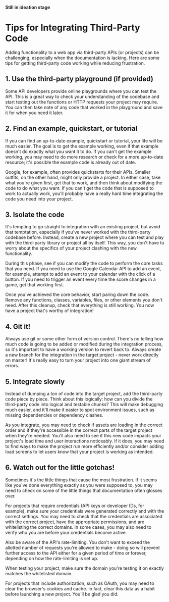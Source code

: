 **Still in ideation stage**

# Tips for Integrating Third-Party Code
Adding functionality to a web app via third-party APIs (or projects) can be challenging, especially when the documentation is lacking. Here are some tips for getting third-party code working while reducing frustration.

## 1. Use the third-party playground (if provided)
Some API developers provide online playgrounds where you can test the API. This is a great way to check your understanding of the codebase and start testing out the functions or HTTP requests your project may require. You can then take note of any code that worked in the playground and save it for when you need it later.

## 2. Find an example, quickstart, or tutorial
If you can find an up-to-date example, quickstart or tutorial, your life will be much easier. The goal is to get the example working, even if that example doesn't do exactly what you want it to do. If you can't get the example working, you may need to do more research or check for a more up-to-date resource; it's possible the example code is already out of date.

Google, for example, often provides quickstarts for their APIs. Smaller outfits, on the other hand, might only provide a project. In either case, take what you're given first, get that to work, and then think about modifying the code to do what you want. If you can't get the code that is supposed to work to actually work, you'll probably have a really hard time integrating the code you need into your project.

## 3. Isolate the code
It's tempting to go straight to integration with an existing project, but avoid that temptation, especially if you've never worked with the third-party codebase before. Instead, create a new project where you can test and play with the third-party library or project all by itself. This way, you don't have to worry about the specifics of your project clashing with the new functionality.

During this phase, see if you can modify the code to perform the core tasks that you need. If you need to use the Google Calendar API to add an event, for example, attempt to add an event to your calendar with the click of a button. If you need to trigger an event every time the score changes in a game, get that working first.

Once you've achieved the core behavior, start paring down the code. Remove any functions, classes, variables, files, or other elements you don't need. After this cleanup, check that everything is still working. You now have a project that's worthy of integration!

## 4. Git it!
Always use git or some other form of version control. There's no telling how much code is going to be added or modified during the integration process, so it's important to have a working version to revert back to. Always create a new branch for the integration in the target project - never work directly on master! It's really easy to turn your project into one giant stream of errors.

## 5. Integrate slowly
Instead of dumping a ton of code into the target project, add the third-party code piece by piece. Think about this logically: how can you divide the third-party code into logical and testable chunks? This will make debugging much easier, and it'll make it easier to spot environment issues, such as missing dependencies or dependency clashes. 

As you integrate, you may need to check if assets are loading in the correct order and if they're accessible in the correct parts of the target project when they're needed. You'll also need to see if this new code impacts your project's load time and user interactions noticeably. If it does, you may need to find ways to make the project run more efficiently and/or consider adding load screens to let users know that your project is working as intended.

## 6. Watch out for the little gotchas!
Sometimes it's the little things that cause the most frustration. If it seems like you've done everything exactly as you were supposed to, you may need to check on some of the little things that documentation often glosses over.

For projects that require credentials (API keys or developer IDs, for example), make sure your credentials were generated correctly and with the correct settings. You may need to check that the credentials are associated with the correct project, have the appropriate permissions, and are whitelisting the correct domains. In some cases, you may also need to verify who you are before your credentials become active.

Also be aware of the API's rate-limiting. You don't want to exceed the allotted number of requests you're allowed to make - doing so will prevent further access to the API either for a given period of time or forever, depending on how the rate-limiting is set up. 

When testing your project, make sure the domain you're testing it on exactly matches the whitelisted domain. 

For projects that include authorization, such as OAuth, you may need to clear the browser's cookies and cache. In fact, clear this data as a habit before launching a new project. You'll be glad you did.

